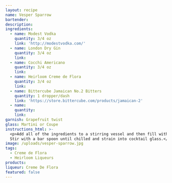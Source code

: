 ```yaml
---
layout: recipe
name: Vesper Sparrow
bartender:
description:
ingredients:
  - name: Modest Vodka
    quantity: 3/4 oz
    link: 'http://modestvodka.com/'
  - name: London Dry Gin
    quantity: 3/4 oz
    link:
  - name: Cocchi Americano
    quantity: 3/4 oz
    link:
  - name: Heirloom Creme de Flora
    quantity: 3/4 oz
    link:
  - name: Bittercube Jamaican No.2 Bitters
    quantity: 1 dropper/dash
    link: 'https://store.bittercube.com/products/jamaican-2'
  - name:
    quantity:
    link:
garnish: Grapefruit twist
glass: Martini or Coupe
instructions_html: >-
  <p>Add all of the ingredients to a stirring vessel and then fill with ice.
  Stir with a bar spoon until chilled and strain into cocktail glass.</p>
image: /uploads/vesper-sparrow.jpg
tags:
  - Creme de Flora
  - Heirloom Liqueurs
products:
liqueur: Creme De Flora
featured: false
---
```


